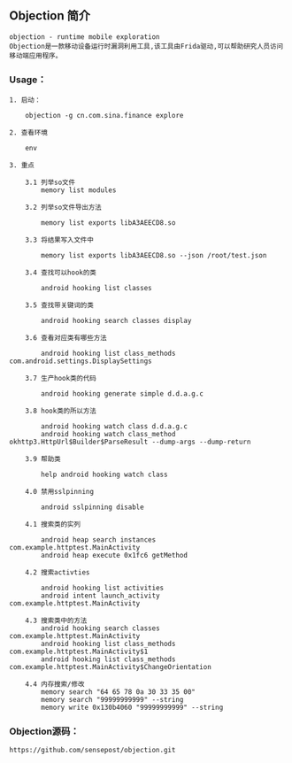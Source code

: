 ## Objection 简介
    objection - runtime mobile exploration
    Objection是一款移动设备运行时漏洞利用工具,该工具由Frida驱动,可以帮助研究人员访问移动端应用程序。

### Usage：
    
    1. 启动：
    
        objection -g cn.com.sina.finance explore

    2. 查看环境
    
        env

    3. 重点
    
        3.1 列举so文件
            memory list modules
            
        3.2 列举so文件导出方法
        
            memory list exports libA3AEECD8.so
            
        3.3 将结果写入文件中
        
            memory list exports libA3AEECD8.so --json /root/test.json
    
        3.4 查找可以hook的类
        
            android hooking list classes
            
        3.5 查找带关键词的类
        
            android hooking search classes display
            
        3.6 查看对应类有哪些方法
        
            android hooking list class_methods com.android.settings.DisplaySettings
        
        3.7 生产hook类的代码
        
            android hooking generate simple d.d.a.g.c
            
        3.8 hook类的所以方法
        
            android hooking watch class d.d.a.g.c
            android hooking watch class_method okhttp3.HttpUrl$Builder$ParseResult --dump-args --dump-return
        
        3.9 帮助类
        
            help android hooking watch class
            
        4.0 禁用sslpinning
        
            android sslpinning disable
            
        4.1 搜索类的实列
        
            android heap search instances com.example.httptest.MainActivity
            android heap execute 0x1fc6 getMethod
            
        4.2 搜索activties
        
            android hooking list activities
            android intent launch_activity com.example.httptest.MainActivity
        
        4.3 搜索类中的方法
            android hooking search classes com.example.httptest.MainActivity
            android hooking list class_methods com.example.httptest.MainActivity$1
            android hooking list class_methods com.example.httptest.MainActivity$ChangeOrientation
        
        4.4 内存搜索/修改
            memory search "64 65 78 0a 30 33 35 00"
            memory search "99999999999" --string
            memory write 0x130b4060 "99999999999" --string
        
### Objection源码：
    
    https://github.com/sensepost/objection.git


